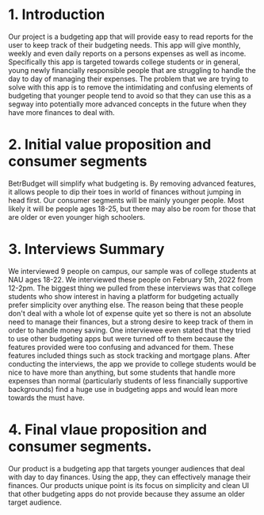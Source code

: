 
# 1. Introduction
Our project is a budgeting app that will provide easy to read reports for the
user to keep track of their budgeting needs. This app will give
monthly, weekly and even daily reports on a persons expenses as well as income.
Specifically this app is targeted towards college students or in general, young
newly financially responsible people that are struggling to handle the day to
day of managing their expenses. The problem that we are trying to solve with this
app is to remove the intimidating and confusing elements of budgeting that younger
people tend to avoid so that they can use this as a segway into potentially more
advanced concepts in the future when they have more finances to deal with.

# 2. Initial value proposition and consumer segments
BetrBudget will simplify what budgeting is. By removing advanced features,
it allows people to dip their toes in world of finances without jumping in
head first. Our consumer segments will be mainly younger people. Most likely
it will be people ages 18-25, but there may also be room for those that are
older or even younger high schoolers.

# 3. Interviews Summary
We interviewed 9 people on campus, our sample was of college students at NAU
ages 18-22. We interviewed these people on February 5th, 2022 from 12-2pm.
The biggest thing we pulled from these interviews was that college students
who show interest in having a platform for budgeting actually prefer simplicity
over anything else. The reason being that these people don't deal with a whole lot
of expense quite yet so there is not an absolute need to manage their finances, but
a strong desire to keep track of them in order to handle money saving. One
interviewee even stated that they tried to use other budgeting apps but were turned off
to them because the features provided were too confusing and advanced for them. These
features included things such as stock tracking and mortgage plans. After conducting
the interviews, the app we provide to college students would be nice to have more than
anything, but some students that handle more expenses than normal (particularly students
of less financially supportive backgrounds) find a huge use in budgeting apps and would
lean more towards the must have.

# 4. Final vlaue proposition and consumer segments.
Our product is a budgeting app that targets younger audiences that deal with day to day
finances. Using the app, they can effectively manage their finances. Our products 
unique point is its focus on simplicity and clean UI that other budgeting apps
do not provide because they assume an older target audience. 
